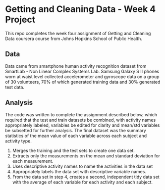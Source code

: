 # Getting and Cleaning Data - Week 4 Project

This repo completes the week four assignment of Getting and Cleaning Data coursera course from Johns Hopkins School of Public Health.

## Data

Data came from smartphone human activity recognition dataset from SmartLab - Non Linear Complex Systems Lab. Samsung Galaxy S II phones worn at waist level collected accelerometer and gyroscope data on a group of 30 volunteers, 70% of which generated training data and 30% generated test data. 

## Analysis

The code was written to complete the assignment described below, which required that the test and train datasets be combined, with activity names appropriately labeled, variables be edited for clarity and mean/std variables be subsetted for further analysis.  The final dataset was the summary statistics of the mean value of each variable across each subject and activity type.

1. Merges the training and the test sets to create one data set.
2. Extracts only the measurements on the mean and standard deviation for each measurement. 
3. Uses descriptive activity names to name the activities in the data set
4. Appropriately labels the data set with descriptive variable names. 
5. From the data set in step 4, creates a second, independent tidy data set with the average of each variable for each activity and each subject.
